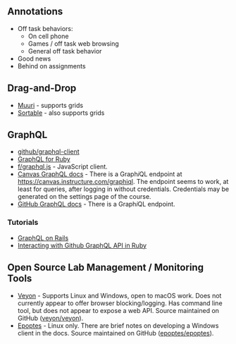 ## Annotations
  - Off task behaviors:
    - On cell phone
    - Games / off task web browsing
    - General off task behavior
  - Good news
  - Behind on assignments

## Drag-and-Drop
  - [Muuri](https://haltu.github.io/muuri) - supports grids
  - [Sortable](https://sortablejs.github.io/Sortable) - also supports grids

## GraphQL
  - [github/graphql-client](https://github.com/github/graphql-client)
  - [GraphQL for Ruby](https://graphql-ruby.org)
  - [f/graphql.js](https://github.com/f/graphql.js) - JavaScript client.
  - [Canvas GraphQL docs](https://canvas.instructure.com/doc/api/file.graphql.html) - There is a Graph*i*QL endpoint at https://canvas.instructure.com/graphiql. The endpoint seems to work, at least for queries, after logging in without credentials. Credentials may be generated on the settings page of the course.
  - [GitHub GraphQL docs](https://developer.github.com/v4/) - There is a Graph*i*QL endpoint.
  
### Tutorials
* [GraphQL on Rails](https://evilmartians.com/chronicles/graphql-on-rails-1-from-zero-to-the-first-query)
* [Interacting with Github GraphQL API in Ruby](https://medium.com/devnetwork/interacting-with-github-graphql-api-in-ruby-6a09249dd44f)

## Open Source Lab Management / Monitoring Tools
  - [Veyon](https://veyon.io) - Supports Linux and Windows, open to macOS work. Does not currently appear to offer browser blocking/logging. Has command line tool, but does not appear to expose a web API. Source maintained on GitHub ([veyon/veyon](https://github.com/veyon/veyon)).
  - [Epoptes](https://epoptes.org) - Linux only. There are brief notes on developing a Windows client in the docs. Source maintained on GitHub ([epoptes/epoptes](https://github.com/epoptes/epoptes)).
